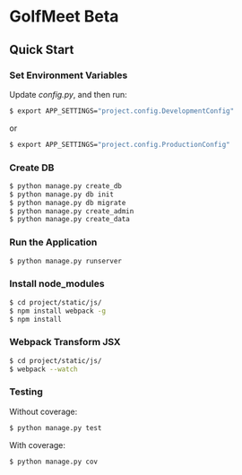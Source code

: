 # GolfMeet Beta


## Quick Start

### Set Environment Variables

Update *config.py*, and then run:

```sh
$ export APP_SETTINGS="project.config.DevelopmentConfig"
```

or

```sh
$ export APP_SETTINGS="project.config.ProductionConfig"
```

### Create DB

```sh
$ python manage.py create_db
$ python manage.py db init
$ python manage.py db migrate
$ python manage.py create_admin
$ python manage.py create_data
```

### Run the Application

```sh
$ python manage.py runserver
```

### Install node_modules
```sh
$ cd project/static/js/
$ npm install webpack -g
$ npm install
```


### Webpack Transform JSX
```sh
$ cd project/static/js/
$ webpack --watch
```


### Testing

Without coverage:

```sh
$ python manage.py test
```

With coverage:

```sh
$ python manage.py cov
```


